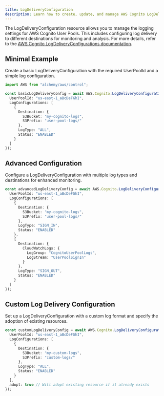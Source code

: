 ```yaml
---
title: LogDeliveryConfiguration
description: Learn how to create, update, and manage AWS Cognito LogDeliveryConfigurations using Alchemy Cloud Control.
---
```


The LogDeliveryConfiguration resource allows you to manage the logging settings for AWS Cognito User Pools. This includes configuring log delivery to different destinations for monitoring and analysis. For more details, refer to the [AWS Cognito LogDeliveryConfigurations documentation](https://docs.aws.amazon.com/cognito/latest/userguide/).

## Minimal Example

Create a basic LogDeliveryConfiguration with the required UserPoolId and a simple log configuration.

```ts
import AWS from "alchemy/aws/control";

const basicLogDeliveryConfig = await AWS.Cognito.LogDeliveryConfiguration("basicLogConfig", {
  UserPoolId: "us-east-1_aBcDeFGhI",
  LogConfigurations: [
    {
      Destination: {
        S3Bucket: "my-cognito-logs",
        S3Prefix: "user-pool-logs/"
      },
      LogType: "ALL",
      Status: "ENABLED"
    }
  ]
});
```

## Advanced Configuration

Configure a LogDeliveryConfiguration with multiple log types and destinations for enhanced monitoring.

```ts
const advancedLogDeliveryConfig = await AWS.Cognito.LogDeliveryConfiguration("advancedLogConfig", {
  UserPoolId: "us-east-1_aBcDeFGhI",
  LogConfigurations: [
    {
      Destination: {
        S3Bucket: "my-cognito-logs",
        S3Prefix: "user-pool-logs/"
      },
      LogType: "SIGN_IN",
      Status: "ENABLED"
    },
    {
      Destination: {
        CloudWatchLogs: {
          LogGroup: "CognitoUserPoolLogs",
          LogStream: "UserPoolSignIn"
        }
      },
      LogType: "SIGN_OUT",
      Status: "ENABLED"
    }
  ]
});
```

## Custom Log Delivery Configuration

Set up a LogDeliveryConfiguration with a custom log format and specify the adoption of existing resources.

```ts
const customLogDeliveryConfig = await AWS.Cognito.LogDeliveryConfiguration("customLogConfig", {
  UserPoolId: "us-east-1_aBcDeFGhI",
  LogConfigurations: [
    {
      Destination: {
        S3Bucket: "my-custom-logs",
        S3Prefix: "custom-logs/"
      },
      LogType: "ALL",
      Status: "ENABLED"
    }
  ],
  adopt: true // Will adopt existing resource if it already exists
});
```